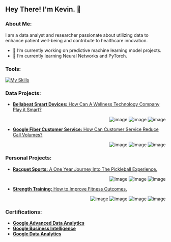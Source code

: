 ## Hey There! I'm Kevin. 👋
### About Me:
I am a data analyst and researcher passionate about utilizing data to enhance patient well-being and contribute to healthcare innovation.

- 🔭 I’m currently working on predictive machine learning model projects.
- 🌱 I’m currently learning Neural Networks and PyTorch.

### Tools:
[![My Skills](https://skillicons.dev/icons?i=py,r,sqlite,anaconda,matlab,sklearn,visualstudio,vscode)](https://skillicons.dev) 

### Data Projects:
- [**Bellabeat Smart Devices:** How Can A Wellness Technology Company Play it Smart?](https://github.com/kleung157/Bellabeat_Case_Study_Data_Analytics) <p align='right'>![image](https://img.shields.io/badge/R-276DC3?style=for-the-badge&logo=r&logoColor=white)
![image](https://img.shields.io/badge/Tableau-E97627?style=for-the-badge&logo=Tableau&logoColor=white)
![image](https://img.shields.io/badge/Google%20Sheets-34A853?style=for-the-badge&logo=google-sheets&logoColor=white)
</p>

- [**Google Fiber Customer Service:** How Can Customer Service Reduce Call Volumes?](https://github.com/kleung157/Google_Fiber_Case_Study_Business_Intelligence) <p align='right'>![image](https://img.shields.io/badge/Sqlite-003B57?style=for-the-badge&logo=sqlite&logoColor=white)
![image](https://img.shields.io/badge/Tableau-E97627?style=for-the-badge&logo=Tableau&logoColor=white)
![image](https://img.shields.io/badge/Google%20Sheets-34A853?style=for-the-badge&logo=google-sheets&logoColor=white)
</p>

### Personal Projects:
- [**Racquet Sports:** A One Year Journey Into The Pickleball Experience.](https://github.com/kleung157/Racquet_Sports_Personal_Project) <p align='right'>![image](https://img.shields.io/badge/Microsoft_Excel-217346?style=for-the-badge&logo=microsoft-excel&logoColor=white)
![image](https://img.shields.io/badge/Tableau-E97627?style=for-the-badge&logo=Tableau&logoColor=white)
![image](https://img.shields.io/badge/VSCode-0078D4?style=for-the-badge&logo=visual%20studio%20code&logoColor=white)
</p>

- [**Strength Training:** How to Improve Fitness Outcomes.](https://github.com/kleung157/Strength_Training_Personal_Project) <p align='right'>![image](https://img.shields.io/badge/Sqlite-003B57?style=for-the-badge&logo=sqlite&logoColor=white)
![image](https://img.shields.io/badge/Microsoft_Excel-217346?style=for-the-badge&logo=microsoft-excel&logoColor=white)
![image](https://img.shields.io/badge/PowerBI-F2C811?style=for-the-badge&logo=Power%20BI&logoColor=white)
![image](https://img.shields.io/badge/VSCode-0078D4?style=for-the-badge&logo=visual%20studio%20code&logoColor=white)
</p>

### Certifications:
- [**Google Advanced Data Analytics**](https://www.credly.com/badges/1d074e5b-c473-41a5-99fa-72d0128028c3/linked_in_profile)
- [**Google Business Intelligence**](https://www.credly.com/badges/3335a0a3-e241-4804-9889-31db47fd38fd/linked_in_profile)
- [**Google Data Analytics**](https://www.credly.com/badges/d6aba73a-b9d1-415a-a34e-cb9e89e697ab/linked_in_profile)
<!--
**kleung157/kleung157** is a ✨ _special_ ✨ repository because its `README.md` (this file) appears on your GitHub profile.

Here are some ideas to get you started:

- 🔭 I’m currently working on ...
- 🌱 I’m currently learning ...
- 👯 I’m looking to collaborate on ...
- 🤔 I’m looking for help with ...
- 💬 Ask me about ...
- 📫 How to reach me: ...
- 😄 Pronouns: ...
- ⚡ Fun fact: ...
-->
